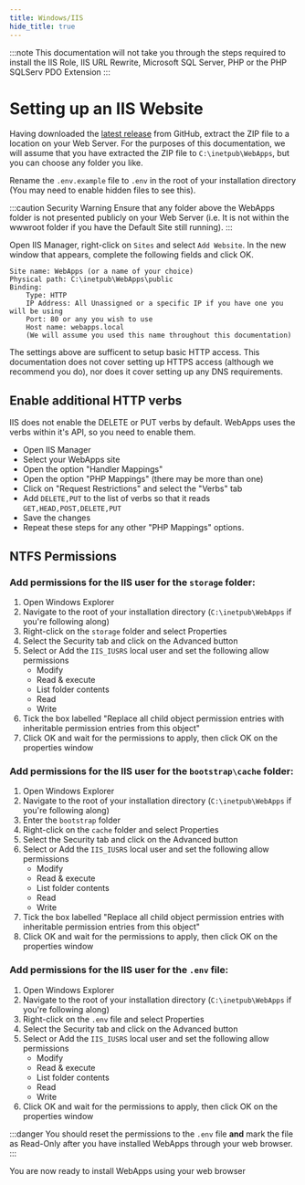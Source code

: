 ```yaml
---
title: Windows/IIS
hide_title: true
---
```


:::note
This documentation will not take you through the steps required to install the IIS Role, IIS URL Rewrite, Microsoft SQL Server, PHP or the PHP SQLServ PDO Extension
:::

# Setting up an IIS Website

Having downloaded the [latest release](https://github.com/RTWA/WebApps/releases/latest) from GitHub, extract the ZIP file to a location on your Web Server.
For the purposes of this documentation, we will assume that you have extracted the ZIP file to `C:\inetpub\WebApps`, but you can choose any folder you like.

Rename the `.env.example` file to `.env` in the root of your installation directory (You may need to enable hidden files to see this).

:::caution Security Warning
Ensure that any folder above the WebApps folder is not presented publicly on your Web Server (i.e. It is not within the wwwroot folder if you have the Default Site still running).
:::

Open IIS Manager, right-click on `Sites` and select `Add Website`.
In the new window that appears, complete the following fields and click OK.

```
Site name: WebApps (or a name of your choice)
Physical path: C:\inetpub\WebApps\public
Binding:
    Type: HTTP
    IP Address: All Unassigned or a specific IP if you have one you will be using
    Port: 80 or any you wish to use
    Host name: webapps.local
    (We will assume you used this name throughout this documentation)
```

The settings above are sufficent to setup basic HTTP access. This documentation does not cover setting up HTTPS access (although we recommend you do), nor does it cover setting up any DNS requirements.

## Enable additional HTTP verbs
IIS does not enable the DELETE or PUT verbs by default. WebApps uses the verbs within it's API, so you need to enable them.

- Open IIS Manager
- Select your WebApps site
- Open the option "Handler Mappings"
- Open the option "PHP Mappings" (there may be more than one)
- Click on "Request Restrictions" and select the "Verbs" tab
- Add `DELETE,PUT` to the list of verbs so that it reads `GET,HEAD,POST,DELETE,PUT`
- Save the changes
- Repeat these steps for any other "PHP Mappings" options.

## NTFS Permissions

### Add permissions for the IIS user for the `storage` folder:
1. Open Windows Explorer
2. Navigate to the root of your installation directory (`C:\inetpub\WebApps` if you're following along)
3. Right-click on the `storage` folder and select Properties
4. Select the Security tab and click on the Advanced button
5. Select or Add the `IIS_IUSRS` local user and set the following allow permissions
   - Modify
   - Read & execute
   - List folder contents
   - Read
   - Write
6. Tick the box labelled "Replace all child object permission entries with inheritable permission entries from this object"
7. Click OK and wait for the permissions to apply, then click OK on the properties window

### Add permissions for the IIS user for the `bootstrap\cache` folder:
1. Open Windows Explorer
2. Navigate to the root of your installation directory (`C:\inetpub\WebApps` if you're following along)
3. Enter the `bootstrap` folder
4. Right-click on the `cache` folder and select Properties
5. Select the Security tab and click on the Advanced button
6. Select or Add the `IIS_IUSRS` local user and set the following allow permissions
   - Modify
   - Read & execute
   - List folder contents
   - Read
   - Write
7. Tick the box labelled "Replace all child object permission entries with inheritable permission entries from this object"
8. Click OK and wait for the permissions to apply, then click OK on the properties window

### Add permissions for the IIS user for the `.env` file:
1. Open Windows Explorer
2. Navigate to the root of your installation directory (`C:\inetpub\WebApps` if you're following along)
3. Right-click on the `.env` file and select Properties
4. Select the Security tab and click on the Advanced button
5. Select or Add the `IIS_IUSRS` local user and set the following allow permissions
   - Modify
   - Read & execute
   - List folder contents
   - Read
   - Write
6. Click OK and wait for the permissions to apply, then click OK on the properties window

:::danger
You should reset the permissions to the `.env` file **and** mark the file as Read-Only after you have installed WebApps through your web browser.
:::

You are now ready to install WebApps using your web browser